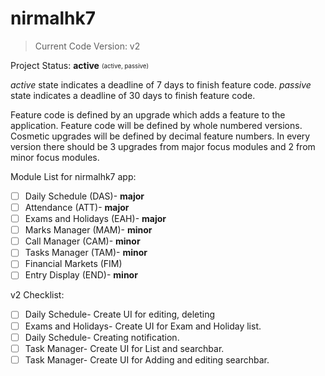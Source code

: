 # nirmalhk7

> Current Code Version: v2

Project Status: **active**
<sub><sup>(active, passive)</sup></sub>

*active* state indicates a deadline of 7 days to finish feature code.
*passive* state indicates a deadline of 30 days to finish feature code.

Feature code is defined by an upgrade which adds a feature to the application. Feature code will be defined by whole numbered versions.
Cosmetic upgrades will be defined by decimal feature numbers.
In every version there should be 3 upgrades from major focus modules and 2 from minor focus modules.

Module List for nirmalhk7 app:
- [ ] Daily Schedule (DAS)- **major**
- [ ] Attendance (ATT)- **major**
- [ ] Exams and Holidays (EAH)- **major**
- [ ] Marks Manager (MAM)- **minor**
- [ ] Call Manager (CAM)- **minor**
- [ ] Tasks Manager (TAM)- **minor**
- [ ] Financial Markets (FIM)
- [ ] Entry Display (END)- **minor**

v2 Checklist:
- [ ] Daily Schedule- Create UI for editing, deleting
- [ ] Exams and Holidays- Create UI for Exam and Holiday list.
- [ ] Daily Schedule- Creating notification.
- [ ] Task Manager- Create UI for List and searchbar.
- [ ] Task Manager- Create UI for Adding and editing searchbar.
